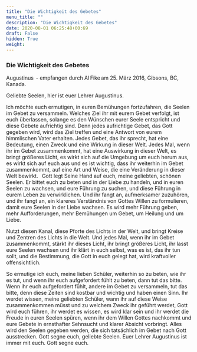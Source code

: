 ```yaml
---
title: "Die Wichtigkeit des Gebetes"
menu_title: ""
description: "Die Wichtigkeit des Gebetes"
date: 2020-08-01 06:25:48+00:69
draft: False
hidden: True
weight:
---
```

### Die Wichtigkeit des Gebetes 

Augustinus  - empfangen durch Al Fike am 25. März 2016, Gibsons, BC, Kanada.

Geliebte Seelen, hier ist euer Lehrer Augustinus. 

Ich möchte euch ermutigen, in euren Bemühungen fortzufahren, die Seelen im Gebet zu versammeln. Welches Ziel ihr mit eurem Gebet verfolgt, ist euch überlassen, solange es den Wünschen eurer Seele entspricht und diese Gebete aufrichtig sind. Denn jedes aufrichtige Gebet, das Gott gegeben wird, wird das Ziel treffen und eine Antwort von eurem himmlischen Vater erhalten. Jedes Gebet, das ihr sprecht, hat eine Bedeutung, einen Zweck und eine Wirkung in dieser Welt. Jedes Mal, wenn ihr im Gebet zusammenkommt, hat eine Auswirkung in dieser Welt, es bringt größeres Licht, es wirkt sich auf die Umgebung um euch herum aus, es wirkt sich auf euch aus und es ist wichtig, dass ihr weiterhin im Gebet zusammenkommt, auf eine Art und Weise, die eine Veränderung in dieser Welt bewirkt.
 
Gott legt Seine Hand auf euch, meine geliebten, schönen Seelen. Er bittet euch zu beten und in der Liebe zu handeln, und in euren Seelen zu wachsen, und eure Führung zu suchen, und diese Führung in eurem Leben zu verwirklichen. Und ihr fangt an, aufmerksamer zuzuhören, und ihr fangt an, ein klareres Verständnis von Gottes Willen zu formulieren, damit eure Seelen in der Liebe wachsen. Es wird mehr Führung geben, mehr Aufforderungen, mehr Bemühungen um Gebet, um Heilung und um Liebe. 

Nutzt diesen Kanal, diese Pforte des Lichts in der Welt, und bringt Kreise und Zentren des Lichts in die Welt. Und jedes Mal, wenn ihr im Gebet zusammenkommt, stärkt ihr dieses Licht, ihr bringt größeres Licht, ihr lasst eure Seelen wachsen und ihr klärt in euch selbst, was es ist, das ihr tun sollt, und die Bestimmung, die Gott in euch gelegt hat, wird kraftvoller offensichtlich. 

So ermutige ich euch, meine lieben Schüler, weiterhin so zu beten, wie ihr es tut, und wenn ihr euch aufgefordert fühlt zu beten, dann tut das bitte. Wenn ihr euch aufgefordert fühlt, andere im Gebet zu versammeln, tut das bitte, denn diese Zeiten sind kostbar und wichtig und haben einen Sinn. Ihr werdet wissen, meine geliebten Schüler, wann ihr auf diese Weise zusammenkommen müsst und zu welchem Zweck ihr geführt werdet, Gott wird euch führen, ihr werdet es wissen, es wird klar sein und ihr werdet die Freude in euren Seelen spüren, wenn ihr dem Willen Gottes nachkommt und eure Gebete in ernsthafter Sehnsucht und klarer Absicht vorbringt. Alles wird den Seelen gegeben werden, die sich tatsächlich im Gebet nach Gott ausstrecken. Gott segne euch, geliebte Seelen. Euer Lehrer Augustinus ist immer mit euch. Gott segne euch. 
